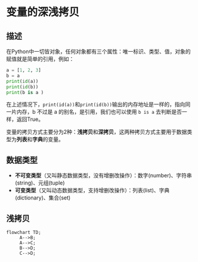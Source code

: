 # 变量的深浅拷贝

## 描述

在Python中一切皆对象，任何对象都有三个属性：唯一标识、类型、值，对象的赋值就是简单的引用，例如：
```Python
a = [1, 2, 3]
b = a 
print(id(a))
print(id(b))
print(b is a )
```
在上述情况下，`print(id(a))`和`print(id(b))`输出的内存地址是一样的，指向同一片内存，b 不过是 a 的别名，是引用，我们也可以使用 `b is a` 去判断是否一样，返回True。

变量的拷贝方式主要分为2种：**浅拷贝**和**深拷贝**，这两种拷贝方式主要用于数据类型为**列表**和**字典**的变量。

## 数据类型

- **不可变类型**（又叫静态数据类型，没有增删改操作）：数字(number)、字符串(string)、元组(tuple)
- **可变类型**（又叫动态数据类型，支持增删改操作）：列表(list)、字典(dictionary)、集合(set)
## 浅拷贝

```mermaid
flowchart TD;
     A-->B;
     A-->C;
     B-->D;
     C-->D;
```

